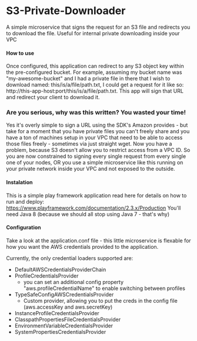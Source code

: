 S3-Private-Downloader
===================

A simple microservice that signs the request for an S3 file and redirects you to download the file. Useful for internal private downloading inside your VPC

#### How to use
Once configured, this application can redirect to any S3 object key within the pre-configured bucket.
For example, assuming my bucket name was "my-awesome-bucket" and I had a private file in there that I wish to download named: this/is/a/file/path.txt, I could
get a request for it like so: http://this-app-host:port/this/is/a/file/path.txt. This app will sign that URL and redirect your client to download it.

### Are you serious, why was this written? You wasted your time!
Yes it's overly simple to sign a URL using the SDK's Amazon provides - but take for a moment that you have private files you can't freely share and you have a ton of machines
setup in your VPC that need to be able to access those files freely - sometimes via just straight wget. Now you have a problem, because S3 doesn't allow you to 
restrict access from a VPC ID. So you are now constrained to signing every single request from every single one of your nodes, OR you use a 
simple microservice like this running on your private network inside your VPC and not exposed to the outside.


#### Instalation
This is a simple play framework application read here for details on how to run and deploy: https://www.playframework.com/documentation/2.3.x/Production
You'll need Java 8 (because we should all stop using Java 7 - that's why)

#### Configuration
Take a look at the application.conf file - this little microservice is flexable for how you want the AWS credentials provided to the application. 

Currently, the only credential loaders supported are:
* DefaultAWSCredentialsProviderChain
* ProfileCredentialsProvider 
  * you can set an additional config property "aws.profileCredentialName" to enable switching between profiles
* TypeSafeConfigAWSCredentialsProvider
  * Custom provider, allowing you to put the creds in the config file (aws.accessKey and aws.secretKey)
* InstanceProfileCredentialsProvider
* ClasspathPropertiesFileCredentialsProvider
* EnvironmentVariableCredentialsProvider
* SystemPropertiesCredentialsProvider


